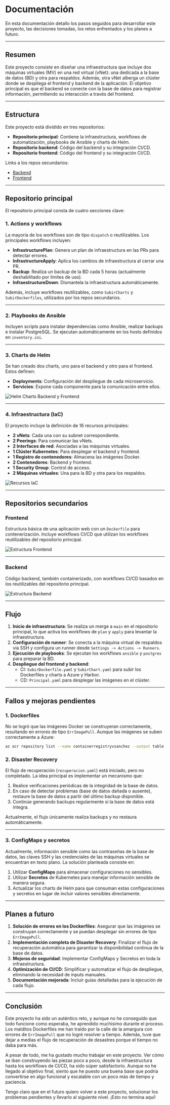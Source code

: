 # Documentación

En esta documentación detallo los pasos seguidos para desarrollar este proyecto, las decisiones tomadas, los retos enfrentados y los planes a futuro.

---

## Resumen

Este proyecto consiste en diseñar una infraestructura que incluye dos máquinas virtuales (MV) en una red virtual (vNet): una dedicada a la base de datos (BD) y otra para respaldos. Además, otra vNet alberga un clúster donde se despliega el frontend y backend de la aplicación. El objetivo principal es que el backend se conecte con la base de datos para registrar información, permitiendo su interacción a través del frontend.

---

## Estructura

Este proyecto está dividido en tres repositorios:

- **Repositorio principal**: Contiene la infraestructura, workflows de automatización, playbooks de Ansible y charts de Helm.
- **Repositorio backend**: Código del backend y su integración CI/CD.
- **Repositorio frontend**: Código del frontend y su integración CI/CD.

Links a los repos secundarios:
- [Backend](https://github.com/stemdo-labs/final-project-gestion-rrhh-backend-ValentinoSanchez00)
- [Frontend](https://github.com/stemdo-labs/final-project-gestion-rrhh-frontend-ValentinoSanchez00)

---

## Repositorio principal

El repositorio principal consta de cuatro secciones clave:

### 1. Actions y workflows

La mayoría de los workflows son de tipo `dispatch` o reutilizables. Los principales workflows incluyen:

- **InfrastructurePlan**: Genera un plan de infraestructura en las PRs para detectar errores.
- **InfrastructureApply**: Aplica los cambios de infraestructura al cerrar una PR.
- **Backup**: Realiza un backup de la BD cada 5 horas (actualmente deshabilitado por límites de uso).
- **InfraestructureDown**: Dismantela la infraestructura automáticamente.

Además, incluye workflows reutilizables, como `SubirCharts` y `SubirDockerfiles`, utilizados por los repos secundarios.

---

### 2. Playbooks de Ansible

Incluyen scripts para instalar dependencias como Ansible, realizar backups e instalar PostgreSQL. Se ejecutan automáticamente en los hosts definidos en `inventory.ini`.

---

### 3. Charts de Helm

Se han creado dos charts, uno para el backend y otro para el frontend. Estos definen:

- **Deployments**: Configuración del despliegue de cada microservicio.
- **Servicios**: Expone cada componente para la comunicación entre ellos.

![Helm Charts Backend y Frontend](https://github.com/user-attachments/assets/c613b3a9-85f9-4b79-b636-dcb15c477ca2)

---

### 4. Infraestructura (IaC)

El proyecto incluye la definición de 16 recursos principales:

- **2 vNets**: Cada una con su subnet correspondiente.
- **2 Peerings**: Para comunicar las vNets.
- **2 Interfaces de red**: Asociadas a las máquinas virtuales.
- **1 Clúster Kubernetes**: Para desplegar el backend y frontend.
- **1 Registro de contenedores**: Almacena las imágenes Docker.
- **2 Contenedores**: Backend y frontend.
- **1 Security Group**: Control de acceso.
- **2 Máquinas virtuales**: Una para la BD y otra para los respaldos.

![Recursos IaC](https://github.com/user-attachments/assets/7aa3855c-5ccf-4637-a727-8a373f8d7710)

---

## Repositorios secundarios

### Frontend

Estructura básica de una aplicación web con un `Dockerfile` para contenerización. Incluye workflows CI/CD que utilizan los workflows reutilizables del repositorio principal.

![Estructura Frontend](https://github.com/user-attachments/assets/9e54e489-0798-4a81-bfbd-3c8853fbd421)

---

### Backend

Código backend, también containerizado, con workflows CI/CD basados en los reutilizables del repositorio principal.

![Estructura Backend](https://github.com/user-attachments/assets/4f483991-ef02-4fec-99ee-f215ae0d1596)

---

## Flujo

1. **Inicio de infraestructura**: Se realiza un merge a `main` en el repositorio principal, lo que activa los workflows de `plan` y `apply` para levantar la infraestructura.
2. **Configuración de runner**: Se conecta a la máquina virtual de respaldos vía SSH y configura un runner desde `Settings -> Actions -> Runners`.
3. **Ejecución de playbooks**: Se ejecutan los workflows `ansible` y `postgres` para preparar la BD.
4. **Despliegue del frontend y backend**:
   - CI: `SubirDockerfile.yaml` y `SubirChart.yaml` para subir los Dockerfiles y charts a Azure y Harbor.
   - CD: `Principal.yaml` para desplegar las imágenes en el clúster.

---

## Fallos y mejoras pendientes

### 1. Dockerfiles

No se logró que las imágenes Docker se construyeran correctamente, resultando en errores de tipo `ErrImagePull`. Aunque las imágenes se suben correctamente a Azure:

```bash
az acr repository list --name containerregistryvsanchez --output table
```

### 2. Disaster Recovery

El flujo de recuperación (`recuperacion.yaml`) está iniciado, pero no completado. La idea principal es implementar un mecanismo que:

1. Realice verificaciones periódicas de la integridad de la base de datos.
2. En caso de detectar problemas (base de datos dañada o ausente), restaure la base de datos a partir del último backup disponible.
3. Continúe generando backups regularmente si la base de datos está íntegra.

Actualmente, el flujo únicamente realiza backups y no restaura automáticamente.

---

### 3. ConfigMaps y secretos

Actualmente, información sensible como las contraseñas de la base de datos, las claves SSH y las credenciales de las máquinas virtuales se encuentran en texto plano. La solución planteada consiste en:

1. Utilizar **ConfigMaps** para almacenar configuraciones no sensibles.
2. Utilizar **Secretos** de Kubernetes para manejar información sensible de manera segura.
3. Actualizar los charts de Helm para que consuman estas configuraciones y secretos en lugar de incluir valores sensibles directamente.

---

## Planes a futuro

1. **Solución de errores en los Dockerfiles**: Asegurar que las imágenes se construyan correctamente y se puedan desplegar sin errores de tipo `ErrImagePull`.
2. **Implementación completa de Disaster Recovery**: Finalizar el flujo de recuperación automática para garantizar la disponibilidad continua de la base de datos.
3. **Mejoras de seguridad**: Implementar ConfigMaps y Secretos en toda la infraestructura.
4. **Optimización de CI/CD**: Simplificar y automatizar el flujo de despliegue, eliminando la necesidad de inputs manuales.
5. **Documentación mejorada**: Incluir guías detalladas para la ejecución de cada flujo.

---

## Conclusión

Este proyecto ha sido un auténtico reto, y aunque no he conseguido que todo funcione como esperaba, he aprendido muchísimo durante el proceso. Los malditos Dockerfiles me han traído por la calle de la amargura con errores de `ErrImagePull` que no logré resolver a tiempo. Además, tuve que dejar a medias el flujo de recuperación de desastres porque el tiempo no daba para más. 

A pesar de todo, me ha gustado mucho trabajar en este proyecto. Ver cómo se iban construyendo las piezas poco a poco, desde la infraestructura hasta los workflows de CI/CD, ha sido súper satisfactorio. Aunque no he llegado al objetivo final, siento que he puesto una buena base que podría convertirse en algo funcional y escalable con un poco más de tiempo y paciencia.

Tengo claro que en el futuro quiero volver a este proyecto, solucionar los problemas pendientes y llevarlo al siguiente nivel. ¡Esto no termina aquí!

